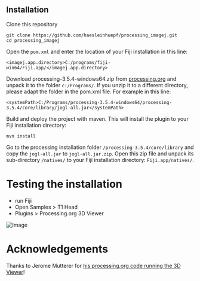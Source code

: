 ## Installation

Clone this repository

```
git clone https://github.com/haesleinhuepf/processing_imagej.git
cd processing_imagej
```

Open the `pom.xml` and enter the location of your Fiji installation in this line:

```
<imagej.app.directory>C:/programs/fiji-win64/Fiji.app/</imagej.app.directory>
```

Download processing-3.5.4-windows64.zip from [processing.org](https://processing.org) and unpack it to the folder `c:/Programs/`. 
If you unzip it to a different directory, please adapt the folder in the pom.xml file. For example in this line:

```
<systemPath>C:/Programs/processing-3.5.4-windows64/processing-3.5.4/core/library/jogl-all.jar</systemPath>
```

Build and deploy the project with maven. This will install the plugin to your Fiji installation directory:

```
mvn install
```

Go to the processing installation folder `/processing-3.5.4/core/library` and 
copy the `jogl-all.jar` to `jogl-all.jar.zip`. 
Open this zip file and unpack its sub-directory `/natives/` to your Fiji installation directory: `Fiji.app/natives/`.

# Testing the installation
* run Fiji
* Open Samples > T1 Head
* Plugins > Processing.org 3D Viewer

![Image](https://github.com/haesleinhuepf/processing_imagej/raw/master/images/processing_imagej.gif)

# Acknowledgements
Thanks to Jerome Mutterer for [his processing.org code running the 3D Viewer](https://github.com/mutterer/ImageJ_Processing3D_Viewer/blob/master/ImageJ_Processing3D_Viewer/ImageJ_Processing3D_Viewer.pde)!

